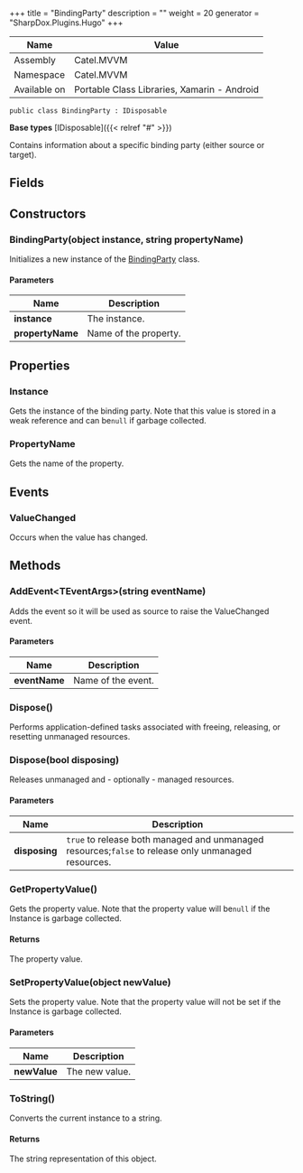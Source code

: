 

+++
title = "BindingParty" 
description = ""
weight = 20
generator = "SharpDox.Plugins.Hugo"
+++

Name|Value
---|---
Assembly|Catel.MVVM
Namespace|Catel.MVVM
Available on|Portable Class Libraries, Xamarin - Android

```
public class BindingParty : IDisposable
```

**Base types**
[IDisposable]({{< relref "#" >}})

Contains information about a specific binding party (either source or target).

## Fields

## Constructors

### BindingParty(object instance, string propertyName)

Initializes a new instance of the [BindingParty](#) class.

#### Parameters

Name|Description
---|---
**instance**|The instance.
**propertyName**|Name of the property.

## Properties

### Instance

Gets the instance of the binding party. Note that this value is stored in a weak reference and can be`null` if garbage collected.

### PropertyName

Gets the name of the property.

## Events

### ValueChanged

Occurs when the value has changed.

## Methods

### AddEvent&lt;TEventArgs&gt;(string eventName)

Adds the event so it will be used as source to raise the ValueChanged event.

#### Parameters

Name|Description
---|---
**eventName**|Name of the event.

### Dispose()

Performs application-defined tasks associated with freeing, releasing, or resetting unmanaged resources.

### Dispose(bool disposing)

Releases unmanaged and - optionally - managed resources.

#### Parameters

Name|Description
---|---
**disposing**|`true` to release both managed and unmanaged resources;`false` to release only unmanaged resources.

### GetPropertyValue()

Gets the property value. Note that the property value will be`null` if the Instance is garbage collected.

#### Returns

The property value.

### SetPropertyValue(object newValue)

Sets the property value. Note that the property value will not be set if the Instance is garbage collected.

#### Parameters

Name|Description
---|---
**newValue**|The new value.

### ToString()

Converts the current instance to a string.

#### Returns

The string representation of this object.

